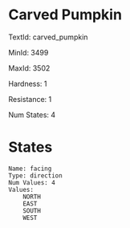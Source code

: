 # Carved Pumpkin

TextId: carved_pumpkin

MinId: 3499

MaxId: 3502

Hardness: 1

Resistance: 1


Num States: 4

# States
```
Name: facing
Type: direction
Num Values: 4
Values:
    NORTH
    EAST
    SOUTH
    WEST
```